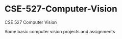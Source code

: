 # CSE-527-Computer-Vision
CSE 527 Computer Vision

Some basic computer vision projects and assignments
